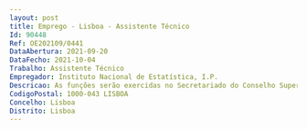```yaml
--- 
layout: post
title: Emprego - Lisboa - Assistente Técnico
Id: 90448
Ref: OE202109/0441
DataAbertura: 2021-09-20
DataFecho: 2021-10-04
Trabalho: Assistente Técnico
Empregador: Instituto Nacional de Estatística, I.P.
Descricao: As funções serão exercidas no Secretariado do Conselho Superior de Estatística (CSE) no âmbito do apoio ao funcionamento do CSE   Lei nº22 2008, de 13 de maio, abrangendo, entre outras, as seguintes tarefas • Assegurar a preparação de múltiplas tarefas associadas ao apoio administrativo e logístico ao funcionamento do CSE, designadamente a preparação das convocatórias das reuniões de Secções, Plenário e Grupos de Trabalho, preparação de documentos, emails, dossiers, comunicação (telefónica e presencial) com todos os participantes nas atividades do CSE, etc. • Participar e apoiar as reuniões do CSE (Plenário, Secções e Grupos de Trabalho) e os eventos organizados pelo Conselho (seminários, workshop, sessões de apresentação, entre outras) • Assegurar o arquivo da documentação própria do serviço garantindo a confidencialidade da informação tratada • Assegurar as tarefas inerentes ao manuseamento e atualização de diversas funcionalidades do Secretariado do CSE designadamente, bases de dados de contactos, mailbox partilhada, plataforma CIRCA, áreas partilhadas de documentos, numeração dos documentos respeitantes ao CSE, e outras.
CodigoPostal: 1000-043 LISBOA
Concelho: Lisboa
Distrito: Lisboa
--- 
```

